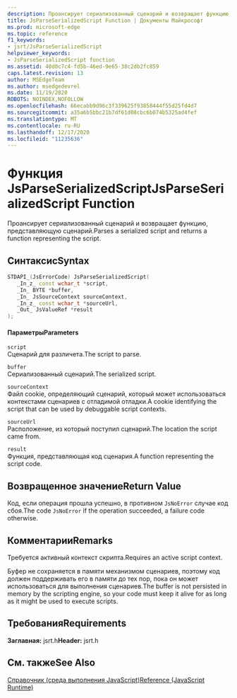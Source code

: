 ```yaml
---
description: Проансирует сериализованный сценарий и возвращает функцию, представляющую сценарий.
title: JsParseSerializedScript Function | Документы Майкрософт
ms.prod: microsoft-edge
ms.topic: reference
f1_keywords:
- jsrt/JsParseSerializedScript
helpviewer_keywords:
- JsParseSerializedScript function
ms.assetid: 40d0c7c4-fd5b-46ed-9e65-38c2db2fc859
caps.latest.revision: 13
author: MSEdgeTeam
ms.author: msedgedevrel
ms.date: 11/19/2020
ROBOTS: NOINDEX,NOFOLLOW
ms.openlocfilehash: 66ecabb9d96c3f339625f93858444f55d25fd4d7
ms.sourcegitcommit: a35a6b5bbc21b7df61d08cbc6b074b5325ad4fef
ms.translationtype: MT
ms.contentlocale: ru-RU
ms.lasthandoff: 12/17/2020
ms.locfileid: "11235636"
---
```

# <span data-ttu-id="c86c8-103">Функция JsParseSerializedScript</span><span class="sxs-lookup"><span data-stu-id="c86c8-103">JsParseSerializedScript Function</span></span>

<span data-ttu-id="c86c8-104">Проансирует сериализованный сценарий и возвращает функцию, представляющую сценарий.</span><span class="sxs-lookup"><span data-stu-id="c86c8-104">Parses a serialized script and returns a function representing the script.</span></span>  
  
## <span data-ttu-id="c86c8-105">Синтаксис</span><span class="sxs-lookup"><span data-stu-id="c86c8-105">Syntax</span></span>  
  
```cpp  
STDAPI_(JsErrorCode) JsParseSerializedScript(  
   _In_z_ const wchar_t *script,  
   _In_ BYTE *buffer,  
   _In_ JsSourceContext sourceContext,  
   _In_z_ const wchar_t *sourceUrl,  
   _Out_ JsValueRef *result  
);  
```  
  
#### <span data-ttu-id="c86c8-106">Параметры</span><span class="sxs-lookup"><span data-stu-id="c86c8-106">Parameters</span></span>  
 `script`  
 <span data-ttu-id="c86c8-107">Сценарий для различета.</span><span class="sxs-lookup"><span data-stu-id="c86c8-107">The script to parse.</span></span>  
  
 `buffer`  
 <span data-ttu-id="c86c8-108">Сериализованный сценарий.</span><span class="sxs-lookup"><span data-stu-id="c86c8-108">The serialized script.</span></span>  
  
 `sourceContext`  
 <span data-ttu-id="c86c8-109">Файл cookie, определяющий сценарий, который может использоваться контекстами сценариев с отладимой отладки.</span><span class="sxs-lookup"><span data-stu-id="c86c8-109">A cookie identifying the script that can be used by debuggable script contexts.</span></span>  
  
 `sourceUrl`  
 <span data-ttu-id="c86c8-110">Расположение, из который поступил сценарий.</span><span class="sxs-lookup"><span data-stu-id="c86c8-110">The location the script came from.</span></span>  
  
 `result`  
 <span data-ttu-id="c86c8-111">Функция, представляющая код сценария.</span><span class="sxs-lookup"><span data-stu-id="c86c8-111">A function representing the script code.</span></span>  
  
## <span data-ttu-id="c86c8-112">Возвращенное значение</span><span class="sxs-lookup"><span data-stu-id="c86c8-112">Return Value</span></span>  
 <span data-ttu-id="c86c8-113">Код, если операция прошла успешно, в противном `JsNoError` случае код сбоя.</span><span class="sxs-lookup"><span data-stu-id="c86c8-113">The code `JsNoError` if the operation succeeded, a failure code otherwise.</span></span>  
  
## <span data-ttu-id="c86c8-114">Комментарии</span><span class="sxs-lookup"><span data-stu-id="c86c8-114">Remarks</span></span>  
 <span data-ttu-id="c86c8-115">Требуется активный контекст скрипта.</span><span class="sxs-lookup"><span data-stu-id="c86c8-115">Requires an active script context.</span></span>  
  
 <span data-ttu-id="c86c8-116">Буфер не сохраняется в памяти механизмом сценариев, поэтому код должен поддерживать его в памяти до тех пор, пока он может использоваться для выполнения сценариев.</span><span class="sxs-lookup"><span data-stu-id="c86c8-116">The buffer is not persisted in memory by the scripting engine, so your code must keep it alive for as long as it might be used to execute scripts.</span></span>  
  
## <span data-ttu-id="c86c8-117">Требования</span><span class="sxs-lookup"><span data-stu-id="c86c8-117">Requirements</span></span>  
 <span data-ttu-id="c86c8-118">**Заглавная:** jsrt.h</span><span class="sxs-lookup"><span data-stu-id="c86c8-118">**Header:** jsrt.h</span></span>  
  
## <span data-ttu-id="c86c8-119">См. также</span><span class="sxs-lookup"><span data-stu-id="c86c8-119">See Also</span></span>  
 [<span data-ttu-id="c86c8-120">Справочник (среда выполнения JavaScript)</span><span class="sxs-lookup"><span data-stu-id="c86c8-120">Reference (JavaScript Runtime)</span></span>](../chakra-hosting/reference-javascript-runtime.md)
